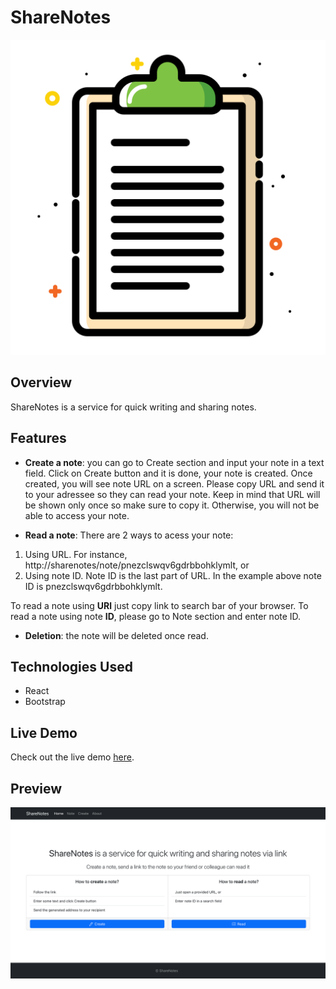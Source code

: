 # ShareNotes

![ShareNotes Logo](./public/favicon.svg)

## Overview

ShareNotes is a service for quick writing and sharing notes.

## Features

- **Create a note**: you can go to Create section and input your note in a text field. Click on Create button and it is done, your note is created. Once created, you will see note URL on a screen. Please copy URL and send it to your adressee so they can read your note. Keep in mind that URL will be shown only once so make sure to copy it. Otherwise, you will not be able to access your note.

- **Read a note**:
  There are 2 ways to acess your note:

1. Using URL. For instance, http://sharenotes/note/pnezclswqv6gdrbbohklymlt, or
2. Using note ID. Note ID is the last part of URL. In the example above note ID is pnezclswqv6gdrbbohklymlt.

To read a note using **URl** just copy link to search bar of your browser.
To read a note using note **ID**, please go to Note section and enter note ID.

- **Deletion**: the note will be deleted once read.

## Technologies Used

- React
- Bootstrap

## Live Demo

Check out the live demo [here]().

## Preview

![Home page](./public/preview/sharenotes1.png)
